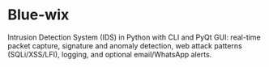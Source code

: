 # Blue-wix
Intrusion Detection System (IDS) in Python with CLI and PyQt GUI: real-time packet capture, signature and anomaly detection, web attack patterns (SQLi/XSS/LFI), logging, and optional email/WhatsApp alerts.
